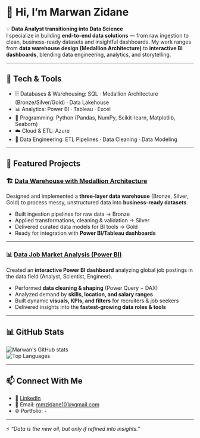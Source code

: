 # 👋 Hi, I’m Marwan Zidane  

💡 **Data Analyst transitioning into Data Science**  
I specialize in building **end-to-end data solutions** — from raw ingestion to clean, business-ready datasets and insightful dashboards. My work ranges from **data warehouse design (Medallion Architecture)** to **interactive BI dashboards**, blending data engineering, analytics, and storytelling.  

---

## 🔧 Tech & Tools
- 🗄️ Databases & Warehousing: SQL · Medallion Architecture (Bronze/Silver/Gold) · Data Lakehouse  
- 📊 Analytics: Power BI · Tableau · Excel  
- 🐍 Programming: Python (Pandas, NumPy, Scikit-learn, Matplotlib, Seaborn)  
- ☁️ Cloud & ETL: Azure  
- 🧹 Data Engineering: ETL Pipelines · Data Cleaning · Data Modeling  

---

## 📌 Featured Projects

### 🏗️ [Data Warehouse with Medallion Architecture]([your-repo-link](https://github.com/JustEmzy101/sql-data-warehouse-project)])
Designed and implemented a **three-layer data warehouse** (Bronze, Silver, Gold) to process messy, unstructured data into **business-ready datasets**.  
- Built ingestion pipelines for raw data → Bronze  
- Applied transformations, cleaning & validation → Silver  
- Delivered curated data models for BI tools → Gold  
- Ready for integration with **Power BI/Tableau dashboards**  

---

### 📊 [Data Job Market Analysis (Power BI)](your-repo-link)
Created an **interactive Power BI dashboard** analyzing global job postings in the data field (Analyst, Scientist, Engineer).  
- Performed **data cleaning & shaping** (Power Query + DAX)  
- Analyzed demand by **skills, location, and salary ranges**  
- Built dynamic **visuals, KPIs, and filters** for recruiters & job seekers  
- Delivered insights into the **fastest-growing data roles & tools**  

---

## 📊 GitHub Stats
![Marwan's GitHub stats](https://github-readme-stats.vercel.app/api?username=YOURUSERNAME&show_icons=true&theme=tokyonight)  
![Top Languages](https://github-readme-stats.vercel.app/api/top-langs/?username=YOURUSERNAME&layout=compact&theme=tokyonight)

---

## 📫 Connect With Me
- 💼 [LinkedIn](your-linkedin)  
- 📧 Email: mmzidane101@gmail.com
- 🌐 Portfolio: -

---

⚡ *“Data is the new oil, but only if refined into insights.”*  
